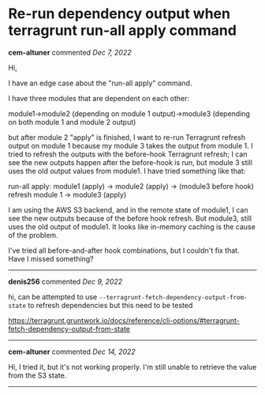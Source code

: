 # Re-run dependency output when terragrunt run-all apply command

**cem-altuner** commented *Dec 7, 2022*

Hi,

I have an edge case about the "run-all apply" command.

I have three modules that are dependent on each other:

module1->module2 (depending on module 1 output)->module3 (depending on both module 1 and module 2 output)

but after module 2 "apply" is finished, I want to re-run Terragrunt refresh output on module 1 because my module 3 takes the output from module 1. I tried to refresh the outputs with the before-hook Terragrunt refresh; I can see the new outputs happen after the before-hook is run, but module 3 still uses the old output values from module1. I have tried something like that:

run-all apply:
module1 (apply) -> module2 (apply) -> (module3 before hook) refresh module 1 -> module3 (apply)

I am using the AWS S3 backend, and in the remote state of module1, I can see the new outputs because of the before hook refresh. But module3, still uses the old output of module1. It looks like in-memory caching is the cause of the problem.

I've tried all before-and-after hook combinations, but I couldn't fix that. Have I missed something?
<br />
***


**denis256** commented *Dec 9, 2022*

hi,
can be attempted to use `--terragrunt-fetch-dependency-output-from-state` to refresh dependencies but this need to be tested

https://terragrunt.gruntwork.io/docs/reference/cli-options/#terragrunt-fetch-dependency-output-from-state
***

**cem-altuner** commented *Dec 14, 2022*

Hi, I tried it, but it's not working properly. I'm still unable to retrieve the value from the S3 state. 
***


